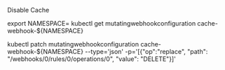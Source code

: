 Disable Cache

export NAMESPACE=<Namespace where KFP is installed>
kubectl get mutatingwebhookconfiguration cache-webhook-${NAMESPACE}

kubectl patch mutatingwebhookconfiguration cache-webhook-${NAMESPACE} --type='json' -p='[{"op":"replace", "path": "/webhooks/0/rules/0/operations/0", "value": "DELETE"}]'